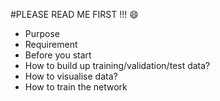 #PLEASE READ ME FIRST !!! :smile:

* Purpose
* Requirement
* Before you start
* How to build up training/validation/test data?
* How to visualise data?
* How to train the network
